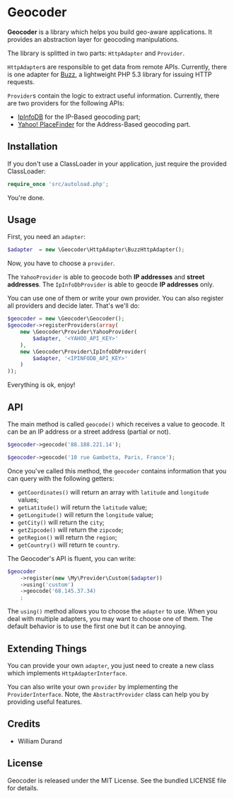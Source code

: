 Geocoder
========

**Geocoder** is a library which helps you build geo-aware applications. It provides an abstraction layer for geocoding manipulations.

The library is splitted in two parts: `HttpAdapter` and `Provider`.

`HttpAdapter`s are responsible to get data from remote APIs. Currently, there is one adapter for [Buzz](https://github.com/kriswallsmith/Buzz), a lightweight PHP 5.3 library for issuing HTTP requests.

`Provider`s contain the logic to extract useful information.
Currently, there are two providers for the following APIs:

* [IpInfoDB](http://www.ipinfodb.com/) for the IP-Based geocoding part;
* [Yahoo! PlaceFinder](http://developer.yahoo.com/geo/placefinder/) for the Address-Based geocoding part.

Installation
------------

If you don't use a ClassLoader in your application, just require the provided ClassLoader:

``` php
require_once 'src/autoload.php';
```

You're done.


Usage
-----

First, you need an `adapter`:

``` php
$adapter  = new \Geocoder\HttpAdapter\BuzzHttpAdapter();
```

Now, you have to choose a `provider`.

The `YahooProvider` is able to geocode both **IP addresses** and **street addresses**.
The `IpInfoDbProvider` is able to geocde **IP addresses** only.

You can use one of them or write your own provider. You can also register all providers and decide later.
That's we'll do:

``` php
$geocoder = new \Geocoder\Geocoder();
$geocoder->registerProviders(array(
    new \Geocoder\Provider\YahooProvider(
        $adapter, '<YAHOO_API_KEY>'
    ),
    new \Geocoder\Provider\IpInfoDbProvider(
        $adapter, '<IPINFODB_API_KEY>'
    )
));
```

Everything is ok, enjoy!

API
---

The main method is called `geocode()` which receives a value to geocode. It can be an IP address or a street address (partial or not).

``` php
$geocoder->geocode('88.188.221.14');

$geocoder->geocode('10 rue Gambetta, Paris, France');
```

Once you've called this method, the `geocoder` contains information that you can query with the following getters:

* `getCoordinates()` will return an array with `latitude` and `longitude` values;
* `getLatitude()` will return the `latitude` value;
* `getLongitude()` will return the `longitude` value;
* `getCity()` will return the `city`;
* `getZipcode()` will return the `zipcode`;
* `getRegion()` will return the `region`;
* `getCountry()` will return te `country`.

The Geocoder's API is fluent, you can write:

``` php
$geocoder
    ->register(new \My\Provider\Custom($adapter))
    ->using('custom')
    ->geocode('68.145.37.34)
    ;
```

The `using()` method allows you to choose the `adapter` to use. When you deal with multiple adapters, you may want to
choose one of them. The default behavior is to use the first one but it can be annoying.


Extending Things
----------------

You can provide your own `adapter`, you just need to create a new class which implements `HttpAdapterInterface`.

You can also write your own `provider` by implementing the `ProviderInterface`. Note, the `AbstractProvider` class can help you by
providing useful features.


Credits
-------

* William Durand


License
-------

Geocoder is released under the MIT License. See the bundled LICENSE file for details.
